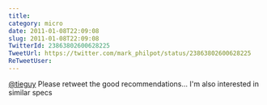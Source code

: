 ```yaml
---
title: 
category: micro
date: 2011-01-08T22:09:08
slug: 2011-01-08T22:09:08
TwitterId: 23863802600628225
TweetUrl: https://twitter.com/mark_philpot/status/23863802600628225
ReTweetUser: 
---
```


[@tieguy](https://twitter.com/tieguy) Please retweet the good recommendations... I'm also interested in similar specs
